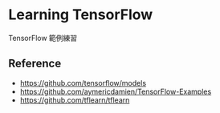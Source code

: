 # Learning TensorFlow
TensorFlow 範例練習

## Reference
- https://github.com/tensorflow/models
- https://github.com/aymericdamien/TensorFlow-Examples
- https://github.com/tflearn/tflearn
